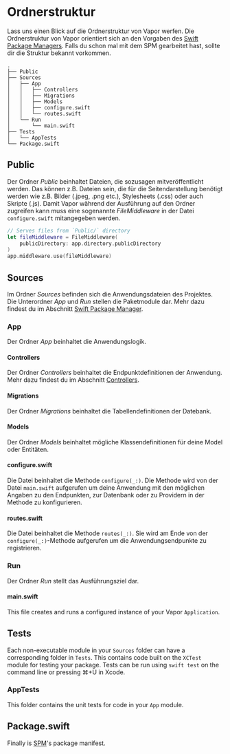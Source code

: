 # Ordnerstruktur

Lass uns einen Blick auf die Ordnerstruktur von Vapor werfen. Die Ordnerstruktur von Vapor orientiert sich an den Vorgaben des [Swift Package Managers](spm.md). Falls du schon mal mit dem SPM gearbeitet hast, sollte dir die Struktur bekannt vorkommen.

```
.
├── Public
├── Sources
│   ├── App
│   │   ├── Controllers
│   │   ├── Migrations
│   │   ├── Models
│   │   ├── configure.swift
│   │   └── routes.swift
│   └── Run
│       └── main.swift
├── Tests
│   └── AppTests
└── Package.swift
```

## Public

Der Ordner _Public_ beinhaltet Dateien, die sozusagen mitveröffentlicht werden. Das können z.B. Dateien sein, die für die Seitendarstellung benötigt werden wie z.B. Bilder (.jpeg, .png etc.), Stylesheets (.css) oder auch Skripte (.js). Damit Vapor während der Ausführung auf den Ordner zugreifen kann muss eine sogenannte _FileMiddleware_ in der Datei `configure.swift` mitangegeben werden.

```swift
// Serves files from `Public/` directory
let fileMiddleware = FileMiddleware(
    publicDirectory: app.directory.publicDirectory
)
app.middleware.use(fileMiddleware)
```

## Sources

Im Ordner _Sources_ befinden sich die Anwendungsdateien des Projektes. Die Unterordner _App_ und _Run_ stellen die Paketmodule dar. Mehr dazu findest du im Abschnitt [Swift Package Manager](spm.md).

### App

Der Ordner _App_ beinhaltet die Anwendungslogik.

#### Controllers

Der Ordner _Controllers_ beinhaltet die Endpunktdefinitionen der Anwendung. Mehr dazu findest du im Abschnitt [Controllers](controllers.md).

#### Migrations

Der Ordner _Migrations_ beinhaltet die Tabellendefinitionen der Datebank.

#### Models

Der Ordner _Models_ beinhaltet mögliche Klassendefinitionen für deine Model oder Entitäten.

#### configure.swift

Die Datei beinhaltet die Methode `configure(_:)`. Die Methode wird von der Datei `main.swift` aufgerufen um deine Anwendung mit den möglichen Angaben zu den Endpunkten, zur Datenbank oder zu Providern in der Methode zu konfigurieren.

#### routes.swift

Die Datei beinhaltet die Methode `routes(_:)`. Sie wird am Ende von der `configure(_:)`-Methode aufgerufen um die Anwendungsendpunkte zu registrieren. 

### Run

Der Ordner _Run_ stellt das Ausführungsziel dar.

#### main.swift

This file creates and runs a configured instance of your Vapor `Application`.

## Tests

Each non-executable module in your `Sources` folder can have a corresponding folder in `Tests`. This contains code built on the `XCTest` module for testing your package. Tests can be run using `swift test` on the command line or pressing ⌘+U in Xcode. 

### AppTests

This folder contains the unit tests for code in your `App` module.

## Package.swift

Finally is [SPM](spm.md)'s package manifest.

